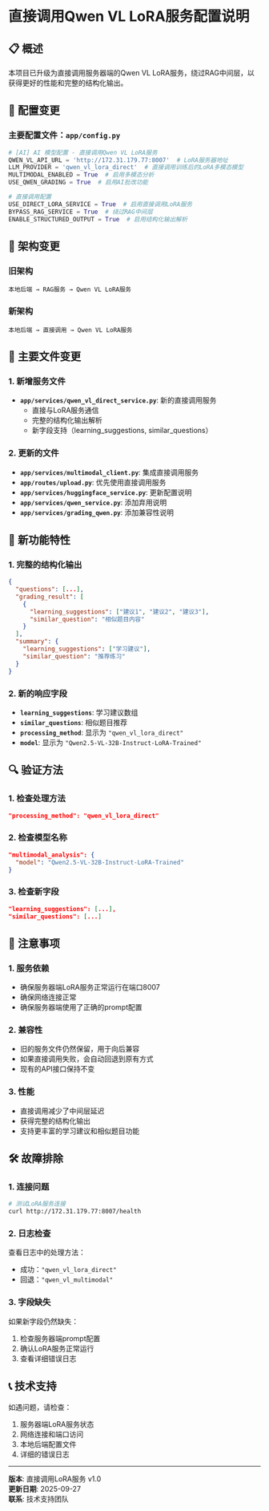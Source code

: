 # 直接调用Qwen VL LoRA服务配置说明

## 📋 概述

本项目已升级为直接调用服务器端的Qwen VL LoRA服务，绕过RAG中间层，以获得更好的性能和完整的结构化输出。

## 🔧 配置变更

### 主要配置文件：`app/config.py`

```python
# [AI] AI 模型配置 - 直接调用Qwen VL LoRA服务
QWEN_VL_API_URL = 'http://172.31.179.77:8007'  # LoRA服务器地址
LLM_PROVIDER = 'qwen_vl_lora_direct'  # 直接调用训练后的LoRA多模态模型
MULTIMODAL_ENABLED = True  # 启用多模态分析
USE_QWEN_GRADING = True  # 启用AI批改功能

# 直接调用配置
USE_DIRECT_LORA_SERVICE = True  # 启用直接调用LoRA服务
BYPASS_RAG_SERVICE = True  # 绕过RAG中间层
ENABLE_STRUCTURED_OUTPUT = True  # 启用结构化输出解析
```

## 🚀 架构变更

### 旧架构
```
本地后端 → RAG服务 → Qwen VL LoRA服务
```

### 新架构
```
本地后端 → 直接调用 → Qwen VL LoRA服务
```

## 📁 主要文件变更

### 1. 新增服务文件
- **`app/services/qwen_vl_direct_service.py`**: 新的直接调用服务
  - 直接与LoRA服务通信
  - 完整的结构化输出解析
  - 新字段支持（learning_suggestions, similar_questions）

### 2. 更新的文件
- **`app/services/multimodal_client.py`**: 集成直接调用服务
- **`app/routes/upload.py`**: 优先使用直接调用服务
- **`app/services/huggingface_service.py`**: 更新配置说明
- **`app/services/qwen_service.py`**: 添加弃用说明
- **`app/services/grading_qwen.py`**: 添加兼容性说明

## 🎯 新功能特性

### 1. 完整的结构化输出
```json
{
  "questions": [...],
  "grading_result": [
    {
      "learning_suggestions": ["建议1", "建议2", "建议3"],
      "similar_question": "相似题目内容"
    }
  ],
  "summary": {
    "learning_suggestions": ["学习建议"],
    "similar_question": "推荐练习"
  }
}
```

### 2. 新的响应字段
- **`learning_suggestions`**: 学习建议数组
- **`similar_questions`**: 相似题目推荐
- **`processing_method`**: 显示为 `"qwen_vl_lora_direct"`
- **`model`**: 显示为 `"Qwen2.5-VL-32B-Instruct-LoRA-Trained"`

## 🔍 验证方法

### 1. 检查处理方法
```json
"processing_method": "qwen_vl_lora_direct"
```

### 2. 检查模型名称
```json
"multimodal_analysis": {
  "model": "Qwen2.5-VL-32B-Instruct-LoRA-Trained"
}
```

### 3. 检查新字段
```json
"learning_suggestions": [...],
"similar_questions": [...]
```

## 🚨 注意事项

### 1. 服务依赖
- 确保服务器端LoRA服务正常运行在端口8007
- 确保网络连接正常
- 确保服务器端使用了正确的prompt配置

### 2. 兼容性
- 旧的服务文件仍然保留，用于向后兼容
- 如果直接调用失败，会自动回退到原有方式
- 现有的API接口保持不变

### 3. 性能
- 直接调用减少了中间层延迟
- 获得完整的结构化输出
- 支持更丰富的学习建议和相似题目功能

## 🛠️ 故障排除

### 1. 连接问题
```bash
# 测试LoRA服务连接
curl http://172.31.179.77:8007/health
```

### 2. 日志检查
查看日志中的处理方法：
- 成功：`"qwen_vl_lora_direct"`
- 回退：`"qwen_vl_multimodal"`

### 3. 字段缺失
如果新字段仍然缺失：
1. 检查服务器端prompt配置
2. 确认LoRA服务正常运行
3. 查看详细错误日志

## 📞 技术支持

如遇问题，请检查：
1. 服务器端LoRA服务状态
2. 网络连接和端口访问
3. 本地后端配置文件
4. 详细的错误日志

---

**版本**: 直接调用LoRA服务 v1.0  
**更新日期**: 2025-09-27  
**联系**: 技术支持团队
